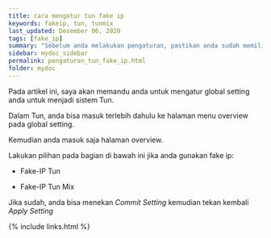 ```yaml
---
title: cara mengatur tun fake ip
keywords: fakeip, tun, tunmix
last_updated: Desember 06, 2020
tags: [fake_ip]
summary: "Sebelum anda melakukan pengaturan, pastikan anda sudah memiliki sebuah konfigurasi."
sidebar: mydoc_sidebar
permalink: pengaturan_tun_fake_ip.html
folder: mydoc
---
```


Pada artikel ini, saya akan memandu anda untuk mengatur global setting anda untuk menjadi sistem Tun.

Dalam Tun, anda bisa masuk terlebih dahulu ke halaman menu overview pada global setting.

Kemudian anda masuk saja halaman overview.

Lakukan pilihan pada bagian di bawah ini jika anda gunakan fake ip:

- Fake-IP Tun

- Fake-IP Tun Mix

Jika sudah, anda bisa menekan *Commit Setting* kemudian tekan kembali *Apply Setting*

{% include links.html %}
